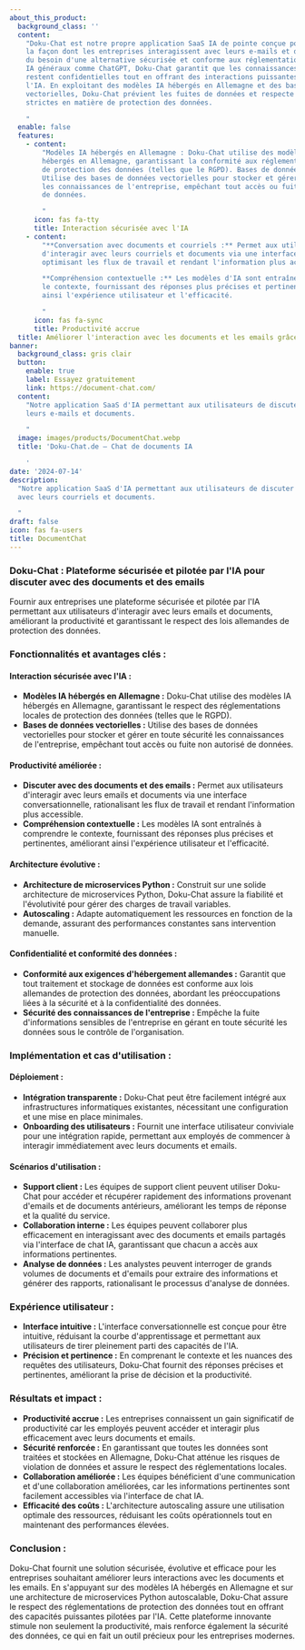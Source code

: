 ```yaml
---
about_this_product:
  background_class: ''
  content:
    "Doku-Chat est notre propre application SaaS IA de pointe conçue pour révolutionner
    la façon dont les entreprises interagissent avec leurs e-mails et documents. Issue
    du besoin d'une alternative sécurisée et conforme aux réglementations aux chatbots
    IA généraux comme ChatGPT, Doku-Chat garantit que les connaissances de l'entreprise
    restent confidentielles tout en offrant des interactions puissantes basées sur
    l'IA. En exploitant des modèles IA hébergés en Allemagne et des bases de données
    vectorielles, Doku-Chat prévient les fuites de données et respecte les réglementations
    strictes en matière de protection des données.

    "
  enable: false
  features:
    - content:
        "Modèles IA hébergés en Allemagne : Doku-Chat utilise des modèles IA
        hébergés en Allemagne, garantissant la conformité aux réglementations locales
        de protection des données (telles que le RGPD). Bases de données vectorielles :
        Utilise des bases de données vectorielles pour stocker et gérer en toute sécurité
        les connaissances de l'entreprise, empêchant tout accès ou fuite non autorisé
        de données.

        "
      icon: fas fa-tty
      title: Interaction sécurisée avec l'IA
    - content:
        "**Conversation avec documents et courriels :** Permet aux utilisateurs
        d'interagir avec leurs courriels et documents via une interface conversationnelle,
        optimisant les flux de travail et rendant l'information plus accessible.

        **Compréhension contextuelle :** Les modèles d'IA sont entraînés à comprendre
        le contexte, fournissant des réponses plus précises et pertinentes, améliorant
        ainsi l'expérience utilisateur et l'efficacité.

        "
      icon: fas fa-sync
      title: Productivité accrue
  title: Améliorer l'interaction avec les documents et les emails grâce à Doku-Chat
banner:
  background_class: gris clair
  button:
    enable: true
    label: Essayez gratuitement
    link: https://document-chat.com/
  content:
    "Notre application SaaS d'IA permettant aux utilisateurs de discuter avec
    leurs e-mails et documents.

    "
  image: images/products/DocumentChat.webp
  title: 'Doku-Chat.de – Chat de documents IA

    '
date: '2024-07-14'
description:
  "Notre application SaaS d'IA permettant aux utilisateurs de discuter
  avec leurs courriels et documents.

  "
draft: false
icon: fas fa-users
title: DocumentChat
---
```


### Doku-Chat : Plateforme sécurisée et pilotée par l'IA pour discuter avec des documents et des emails

Fournir aux entreprises une plateforme sécurisée et pilotée par l'IA permettant aux utilisateurs d'interagir avec leurs emails et documents, améliorant la productivité et garantissant le respect des lois allemandes de protection des données.

### Fonctionnalités et avantages clés :

#### Interaction sécurisée avec l'IA :

- **Modèles IA hébergés en Allemagne :** Doku-Chat utilise des modèles IA hébergés en Allemagne, garantissant le respect des réglementations locales de protection des données (telles que le RGPD).
- **Bases de données vectorielles :** Utilise des bases de données vectorielles pour stocker et gérer en toute sécurité les connaissances de l'entreprise, empêchant tout accès ou fuite non autorisé de données.

#### Productivité améliorée :

- **Discuter avec des documents et des emails :** Permet aux utilisateurs d'interagir avec leurs emails et documents via une interface conversationnelle, rationalisant les flux de travail et rendant l'information plus accessible.
- **Compréhension contextuelle :** Les modèles IA sont entraînés à comprendre le contexte, fournissant des réponses plus précises et pertinentes, améliorant ainsi l'expérience utilisateur et l'efficacité.

#### Architecture évolutive :

- **Architecture de microservices Python :** Construit sur une solide architecture de microservices Python, Doku-Chat assure la fiabilité et l'évolutivité pour gérer des charges de travail variables.
- **Autoscaling :** Adapte automatiquement les ressources en fonction de la demande, assurant des performances constantes sans intervention manuelle.

#### Confidentialité et conformité des données :

- **Conformité aux exigences d'hébergement allemandes :** Garantit que tout traitement et stockage de données est conforme aux lois allemandes de protection des données, abordant les préoccupations liées à la sécurité et à la confidentialité des données.
- **Sécurité des connaissances de l'entreprise :** Empêche la fuite d'informations sensibles de l'entreprise en gérant en toute sécurité les données sous le contrôle de l'organisation.

### Implémentation et cas d'utilisation :

#### Déploiement :

- **Intégration transparente :** Doku-Chat peut être facilement intégré aux infrastructures informatiques existantes, nécessitant une configuration et une mise en place minimales.
- **Onboarding des utilisateurs :** Fournit une interface utilisateur conviviale pour une intégration rapide, permettant aux employés de commencer à interagir immédiatement avec leurs documents et emails.

#### Scénarios d'utilisation :

- **Support client :** Les équipes de support client peuvent utiliser Doku-Chat pour accéder et récupérer rapidement des informations provenant d'emails et de documents antérieurs, améliorant les temps de réponse et la qualité du service.
- **Collaboration interne :** Les équipes peuvent collaborer plus efficacement en interagissant avec des documents et emails partagés via l'interface de chat IA, garantissant que chacun a accès aux informations pertinentes.
- **Analyse de données :** Les analystes peuvent interroger de grands volumes de documents et d'emails pour extraire des informations et générer des rapports, rationalisant le processus d'analyse de données.

### Expérience utilisateur :

- **Interface intuitive :** L'interface conversationnelle est conçue pour être intuitive, réduisant la courbe d'apprentissage et permettant aux utilisateurs de tirer pleinement parti des capacités de l'IA.
- **Précision et pertinence :** En comprenant le contexte et les nuances des requêtes des utilisateurs, Doku-Chat fournit des réponses précises et pertinentes, améliorant la prise de décision et la productivité.

### Résultats et impact :

- **Productivité accrue :** Les entreprises connaissent un gain significatif de productivité car les employés peuvent accéder et interagir plus efficacement avec leurs documents et emails.
- **Sécurité renforcée :** En garantissant que toutes les données sont traitées et stockées en Allemagne, Doku-Chat atténue les risques de violation de données et assure le respect des réglementations locales.
- **Collaboration améliorée :** Les équipes bénéficient d'une communication et d'une collaboration améliorées, car les informations pertinentes sont facilement accessibles via l'interface de chat IA.
- **Efficacité des coûts :** L'architecture autoscaling assure une utilisation optimale des ressources, réduisant les coûts opérationnels tout en maintenant des performances élevées.

### Conclusion :

Doku-Chat fournit une solution sécurisée, évolutive et efficace pour les entreprises souhaitant améliorer leurs interactions avec les documents et les emails. En s'appuyant sur des modèles IA hébergés en Allemagne et sur une architecture de microservices Python autoscalable, Doku-Chat assure le respect des réglementations de protection des données tout en offrant des capacités puissantes pilotées par l'IA. Cette plateforme innovante stimule non seulement la productivité, mais renforce également la sécurité des données, ce qui en fait un outil précieux pour les entreprises modernes.
